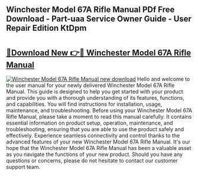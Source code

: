 ## Winchester Model 67A Rifle Manual PDf Free Download - Part-uaa Service Owner Guide - User Repair Edition KtDpm

# <h2><a href="http://bc63346.oget.top/?id=Winchester+Model+67A+Rifle+Manual">🔗Download New 👉🔴 Winchester Model 67A Rifle Manual</a></h2>

[![Winchester Model 67A Rifle Manual new download](https://i.imgur.com/5g1atiW.png)](http://bc63346.oget.top/?id=Winchester+Model+67A+Rifle+Manual)
Hello and welcome to the user manual for your newly delivered Winchester Model 67A Rifle Manual. This guide is designed to help you get started with your product and provide you with a thorough understanding of its features, functions, and capabilities. You will find instructions for installation, usage, maintenance, and troubleshooting. Before using your Winchester Model 67A Rifle Manual, please take a moment to read this manual carefully. It contains essential information on product setup, operation, maintenance, and troubleshooting, ensuring that you are able to use the product safely and effectively. Experience seamless connectivity and control thanks to the advanced features of your new Winchester Model 67A Rifle Manual. It's our hope that the Winchester Model 67A Rifle Manual has been a valuable asset as you navigate the functions of your new product. Should you have any questions or concerns, please do not hesitate to contact our customer support team.
